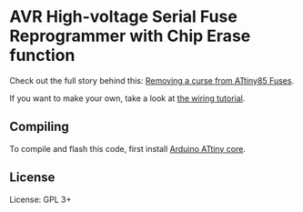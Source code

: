 # AVR High-voltage Serial Fuse Reprogrammer with Chip Erase function

Check out the full story behind this: [Removing a curse from ATtiny85 Fuses](https://blog.wokwi.com/removing-a-curse-from-attiny85-fuses).

If you want to make your own, take a look at [the wiring tutorial](https://www.hackster.io/sbinder/attiny85-powered-high-voltage-avr-programmer-3324e1).

## Compiling

To compile and flash this code, first install [Arduino ATtiny core](https://github.com/damellis/attiny).

## License

License: GPL 3+


